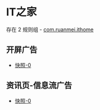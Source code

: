 # IT之家

存在 2 规则组 - [com.ruanmei.ithome](/src/apps/com.ruanmei.ithome.ts)

## 开屏广告

- [快照-0](https://i.gkd.li/import/import/12720744)

## 资讯页-信息流广告

- [快照-0](https://i.gkd.li/import/import/13167193)

